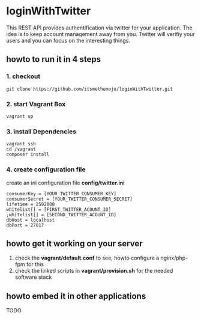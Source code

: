 # loginWithTwitter

This REST API provides authentification via twitter for your application. The idea is to keep account management away from you.
Twitter will verifiy your users and you can focus on the interesting things.

## howto to run it in 4 steps

### 1. checkout
```
git clone https://github.com/itsmethemojo/loginWithTwitter.git
```
### 2. start Vagrant Box

```
vagrant up
```
### 3. install Dependencies

```
vagrant ssh
cd /vagrant
composer install
```

### 4. create configuration file

create an ini configuration file **config/twitter.ini**
```
consumerKey = [YOUR_TWITTER_CONSUMER_KEY]
consumerSecret = [YOUR_TWITTER_CONSUMER_SECRET]
lifetime = 2592000
whitelist[] = [FIRST_TWITTER_ACOUNT_ID]
;whitelist[] = [SECOND_TWITTER_ACOUNT_ID]
dbHost = localhost
dbPort = 27017
```

## howto get it working on your server

1. check the **vagrant/default.conf** to see, howto configure a nginx/php-fpm for this
2. check the linked scripts in **vagrant/provision.sh** for the needed software stack

## howto embed it in other applications

TODO 

